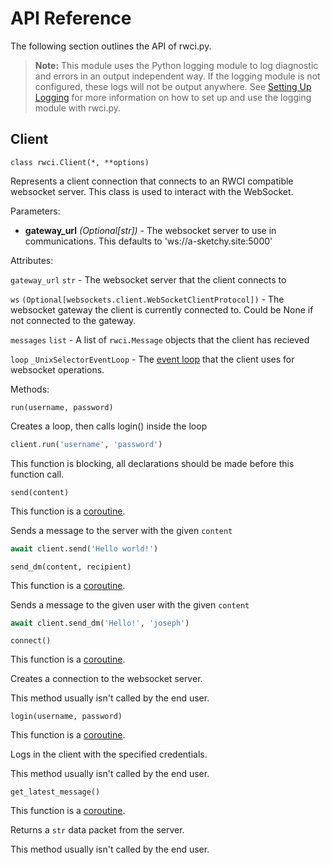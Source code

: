 # API Reference

The following section outlines the API of rwci.py.

> **Note:** This module uses the Python logging module to log diagnostic and errors in an output independent way. If the logging module is not configured, these logs will not be output anywhere. See [Setting Up Logging](http://rwcipy.rtfd.io/en/latest/logging/) for more information on how to set up and use the logging module with rwci.py.

## Client

`class rwci.Client(*, **options)`

Represents a client connection that connects to an RWCI compatible websocket server. This class is used to interact with the WebSocket.

Parameters:

- **gateway_url** *(Optional[str])* - The websocket server to use in communications. This defaults to 'ws://a-sketchy.site:5000'

Attributes:

`gateway_url` `str` - The websocket server that the client connects to

`ws` `(Optional[websockets.client.WebSocketClientProtocol])` - The websocket gateway the client is currently connected to. Could be None if not connected to the gateway.

`messages` `list` - A list of `rwci.Message` objects that the client has recieved

`loop` `_UnixSelectorEventLoop` - The [event loop](https://docs.python.org/3/library/asyncio-eventloops.html) that the client uses for websocket operations.

Methods:

`run(username, password)`

Creates a loop, then calls login() inside the loop

```py
client.run('username', 'password')
```

This function is blocking, all declarations should be made before this function call.

`send(content)`

This function is a [coroutine](https://docs.python.org/3/library/asyncio-task.html#coroutine).

Sends a message to the server with the given `content`

```py
await client.send('Hello world!')
```

`send_dm(content, recipient)`

This function is a [coroutine](https://docs.python.org/3/library/asyncio-task.html#coroutine).

Sends a message to the given user with the given `content`

```py
await client.send_dm('Hello!', 'joseph')
```

`connect()`

This function is a [coroutine](https://docs.python.org/3/library/asyncio-task.html#coroutine).

Creates a connection to the websocket server.

This method usually isn't called by the end user.

`login(username, password)`

This function is a [coroutine](https://docs.python.org/3/library/asyncio-task.html#coroutine).

Logs in the client with the specified credentials.

This method usually isn't called by the end user.

`get_latest_message()`

This function is a [coroutine](https://docs.python.org/3/library/asyncio-task.html#coroutine).

Returns a `str` data packet from the server.

This method usually isn't called by the end user.
